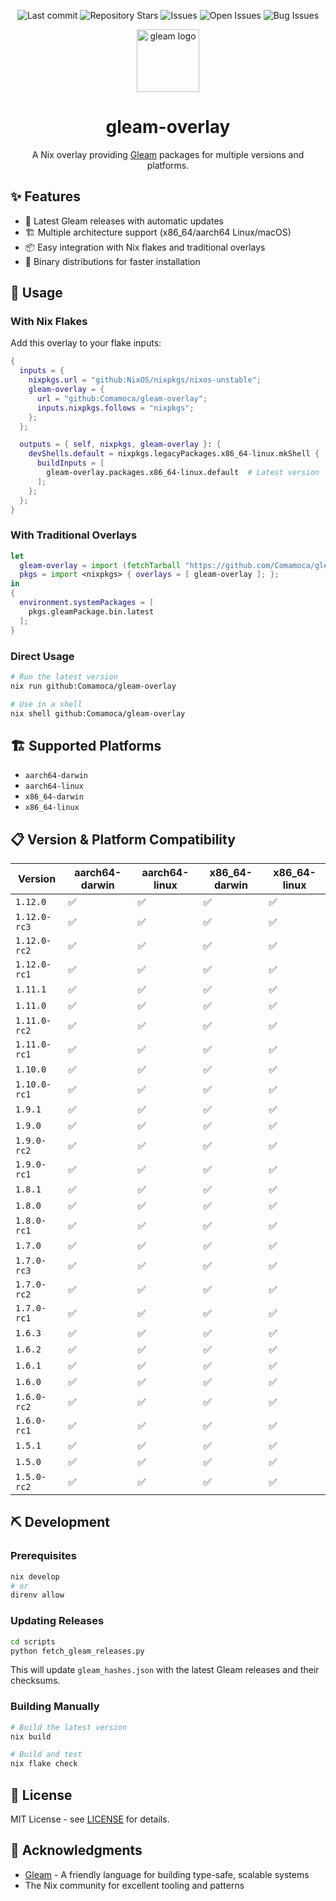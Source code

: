 <div align="center">

![Last commit](https://img.shields.io/github/last-commit/Comamoca/gleam-overlay?style=flat-square)
![Repository Stars](https://img.shields.io/github/stars/Comamoca/gleam-overlay?style=flat-square)
![Issues](https://img.shields.io/github/issues/Comamoca/gleam-overlay?style=flat-square)
![Open Issues](https://img.shields.io/github/issues-raw/Comamoca/gleam-overlay?style=flat-square)
![Bug Issues](https://img.shields.io/github/issues/Comamoca/gleam-overlay/bug?style=flat-square)

<img src="https://gleam.run/images/lucy/lucy.svg" alt="gleam logo" height="100">

# gleam-overlay

A Nix overlay providing [Gleam](https://gleam.run/) packages for multiple versions and platforms.

</div>

## ✨ Features

- 🚀 Latest Gleam releases with automatic updates
- 🏗️ Multiple architecture support (x86_64/aarch64 Linux/macOS)
- 📦 Easy integration with Nix flakes and traditional overlays
- 🔄 Binary distributions for faster installation

## 🚀 Usage

### With Nix Flakes

Add this overlay to your flake inputs:

```nix
{
  inputs = {
    nixpkgs.url = "github:NixOS/nixpkgs/nixos-unstable";
    gleam-overlay = {
      url = "github:Comamoca/gleam-overlay";
      inputs.nixpkgs.follows = "nixpkgs";
    };
  };

  outputs = { self, nixpkgs, gleam-overlay }: {
    devShells.default = nixpkgs.legacyPackages.x86_64-linux.mkShell {
      buildInputs = [
        gleam-overlay.packages.x86_64-linux.default  # Latest version
      ];
    };
  };
}
```

### With Traditional Overlays

```nix
let
  gleam-overlay = import (fetchTarball "https://github.com/Comamoca/gleam-overlay/archive/main.tar.gz");
  pkgs = import <nixpkgs> { overlays = [ gleam-overlay ]; };
in
{
  environment.systemPackages = [
    pkgs.gleamPackage.bin.latest
  ];
}
```

### Direct Usage

```sh
# Run the latest version
nix run github:Comamoca/gleam-overlay

# Use in a shell
nix shell github:Comamoca/gleam-overlay
```

## 🏗️ Supported Platforms

- `aarch64-darwin`
- `aarch64-linux`
- `x86_64-darwin`
- `x86_64-linux`

## 📋 Version & Platform Compatibility

| Version | aarch64-darwin | aarch64-linux | x86_64-darwin | x86_64-linux |
|---------|---------|---------|---------|---------|
| `1.12.0` | ✅ | ✅ | ✅ | ✅ |
| `1.12.0-rc3` | ✅ | ✅ | ✅ | ✅ |
| `1.12.0-rc2` | ✅ | ✅ | ✅ | ✅ |
| `1.12.0-rc1` | ✅ | ✅ | ✅ | ✅ |
| `1.11.1` | ✅ | ✅ | ✅ | ✅ |
| `1.11.0` | ✅ | ✅ | ✅ | ✅ |
| `1.11.0-rc2` | ✅ | ✅ | ✅ | ✅ |
| `1.11.0-rc1` | ✅ | ✅ | ✅ | ✅ |
| `1.10.0` | ✅ | ✅ | ✅ | ✅ |
| `1.10.0-rc1` | ✅ | ✅ | ✅ | ✅ |
| `1.9.1` | ✅ | ✅ | ✅ | ✅ |
| `1.9.0` | ✅ | ✅ | ✅ | ✅ |
| `1.9.0-rc2` | ✅ | ✅ | ✅ | ✅ |
| `1.9.0-rc1` | ✅ | ✅ | ✅ | ✅ |
| `1.8.1` | ✅ | ✅ | ✅ | ✅ |
| `1.8.0` | ✅ | ✅ | ✅ | ✅ |
| `1.8.0-rc1` | ✅ | ✅ | ✅ | ✅ |
| `1.7.0` | ✅ | ✅ | ✅ | ✅ |
| `1.7.0-rc3` | ✅ | ✅ | ✅ | ✅ |
| `1.7.0-rc2` | ✅ | ✅ | ✅ | ✅ |
| `1.7.0-rc1` | ✅ | ✅ | ✅ | ✅ |
| `1.6.3` | ✅ | ✅ | ✅ | ✅ |
| `1.6.2` | ✅ | ✅ | ✅ | ✅ |
| `1.6.1` | ✅ | ✅ | ✅ | ✅ |
| `1.6.0` | ✅ | ✅ | ✅ | ✅ |
| `1.6.0-rc2` | ✅ | ✅ | ✅ | ✅ |
| `1.6.0-rc1` | ✅ | ✅ | ✅ | ✅ |
| `1.5.1` | ✅ | ✅ | ✅ | ✅ |
| `1.5.0` | ✅ | ✅ | ✅ | ✅ |
| `1.5.0-rc2` | ✅ | ✅ | ✅ | ✅ |


## ⛏️ Development

### Prerequisites

```sh
nix develop
# or
direnv allow
```

### Updating Releases

```sh
cd scripts
python fetch_gleam_releases.py
```

This will update `gleam_hashes.json` with the latest Gleam releases and their checksums.

### Building Manually

```sh
# Build the latest version
nix build

# Build and test
nix flake check
```

## 📜 License

MIT License - see [LICENSE](LICENSE) for details.

## 🙏 Acknowledgments

- [Gleam](https://gleam.run/) - A friendly language for building type-safe, scalable systems
- The Nix community for excellent tooling and patterns